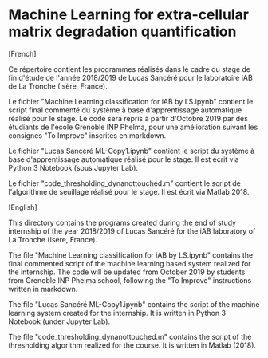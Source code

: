 # Machine Learning for extra-cellular matrix degradation quantification

[French]

Ce répertoire contient les programmes réalisés dans le cadre du stage de fin d'étude de l'année 2018/2019 de Lucas Sancéré pour le laboratoire iAB de La Tronche (Isère, France).  

Le fichier "Machine Learning classification for iAB by LS.ipynb" contient le script final commenté du système à base d'apprentissage automatique réalisé pour le stage. Le code sera repris à partir d'Octobre 2019 par des étudiants de l'école Grenoble INP Phelma, pour une amélioration suivant les consignes "To Improve" inscrites en markdown.  

Le fichier "Lucas Sancéré ML-Copy1.ipynb" contient le script du système à base d'apprentissage automatique réalisé pour le stage. Il est écrit via Python 3 Notebook (sous Jupyter Lab). 

Le fichier "code_thresholding_dynanottouched.m" contient le script de l'algorithme de seuillage réalisé pour le stage. Il est écrit via Matlab 2018. 


[English]

This directory contains the programs created during the end of study internship of the year 2018/2019 of Lucas Sancéré for the iAB laboratory of La Tronche (Isère, France).  

The file "Machine Learning classification for iAB by LS.ipynb" contains the final commented script of the machine learning based system realized for the internship. The code will be updated from October 2019 by students from Grenoble INP Phelma school, following the "To Improve" instructions written in markdown.  

The file "Lucas Sancéré ML-Copy1.ipynb" contains the script of the machine learning system created for the internship. It is written in Python 3 Notebook (under Jupyter Lab). 

The file "code_thresholding_dynanottouched.m" contains the script of the thresholding algorithm realized for the course. It is written in Matlab (2018). 

